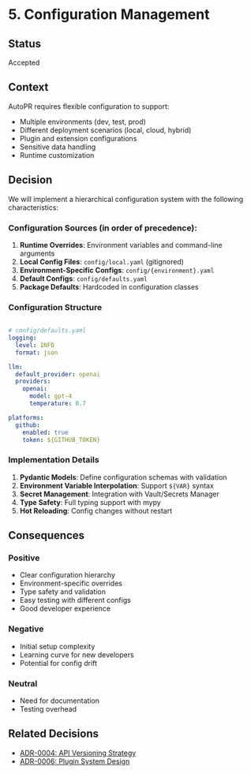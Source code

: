 # 5. Configuration Management

## Status

Accepted

## Context

AutoPR requires flexible configuration to support:

- Multiple environments (dev, test, prod)
- Different deployment scenarios (local, cloud, hybrid)
- Plugin and extension configurations
- Sensitive data handling
- Runtime customization

## Decision

We will implement a hierarchical configuration system with the following characteristics:

### Configuration Sources (in order of precedence):

1. **Runtime Overrides**: Environment variables and command-line arguments
2. **Local Config Files**: `config/local.yaml` (gitignored)
3. **Environment-Specific Configs**: `config/{environment}.yaml`
4. **Default Configs**: `config/defaults.yaml`
5. **Package Defaults**: Hardcoded in configuration classes

### Configuration Structure

```yaml

# config/defaults.yaml
logging:
  level: INFO
  format: json

llm:
  default_provider: openai
  providers:
    openai:
      model: gpt-4
      temperature: 0.7

platforms:
  github:
    enabled: true
    token: ${GITHUB_TOKEN}
```

### Implementation Details

1. **Pydantic Models**: Define configuration schemas with validation
2. **Environment Variable Interpolation**: Support `${VAR}` syntax
3. **Secret Management**: Integration with Vault/Secrets Manager
4. **Type Safety**: Full typing support with mypy
5. **Hot Reloading**: Config changes without restart

## Consequences

### Positive

- Clear configuration hierarchy
- Environment-specific overrides
- Type safety and validation
- Easy testing with different configs
- Good developer experience

### Negative

- Initial setup complexity
- Learning curve for new developers
- Potential for config drift

### Neutral

- Need for documentation
- Testing overhead

## Related Decisions

- [ADR-0004: API Versioning Strategy](0004-api-versioning-strategy.md)
- [ADR-0006: Plugin System Design](0006-plugin-system-design.md)
